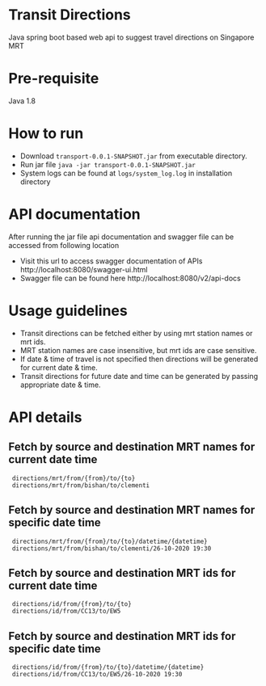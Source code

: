 # Transit Directions
Java spring boot based web api to suggest travel directions on Singapore MRT

# Pre-requisite
Java 1.8

# How to run
- Download `transport-0.0.1-SNAPSHOT.jar` from executable directory.
- Run jar file `java -jar transport-0.0.1-SNAPSHOT.jar`
- System logs can be found at `logs/system_log.log` in installation directory

# API documentation
  After running the jar file api documentation and swagger file can be accessed from following location
- Visit this url to access swagger documentation of APIs
  http://localhost:8080/swagger-ui.html
- Swagger file can be found here
  http://localhost:8080/v2/api-docs
  
# Usage guidelines
- Transit directions can be fetched either by using mrt station names or mrt ids.
- MRT station names are case insensitive, but mrt ids are case sensitive.
- If date & time of travel is not specified then directions will be generated for current date & time.
- Transit directions for future date and time can be generated by passing appropriate date & time.

# API details 
## Fetch by source and destination MRT names for current date time
     directions/mrt/from/{from}/to/{to}
     directions/mrt/from/bishan/to/clementi
## Fetch by source and destination MRT names for specific date time 
     directions/mrt/from/{from}/to/{to}/datetime/{datetime}
     directions/mrt/from/bishan/to/clementi/26-10-2020 19:30
## Fetch by source and destination MRT ids for current date time
     directions/id/from/{from}/to/{to}
     directions/id/from/CC13/to/EW5
## Fetch by source and destination MRT ids for specific date time 
     directions/id/from/{from}/to/{to}/datetime/{datetime}
     directions/id/from/CC13/to/EW5/26-10-2020 19:30   
  
